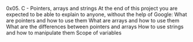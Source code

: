 0x05. C - Pointers, arrays and strings
At the end of this project you are expected to be able to explain to anyone, without the help of Google:
What are pointers and how to use them
What are arrays and how to use them
What are the differences between pointers and arrays
How to use strings and how to manipulate them
Scope of variables
